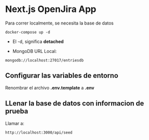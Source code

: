 # Next.js OpenJira App
Para correr localmente, se necesita la base de datos
```
docker-compose up -d
```

* El -d, significa __detached__

* MongoDB URL Local: 
```
mongodb://localhost:27017/entriesdb
```


## Configurar las variables de entorno
Renombrar el archivo __.env.template__ a __.env__

## LLenar la base de datos con informacion de prueba

Llamar a:
```
http://localhost:3000/api/seed
```